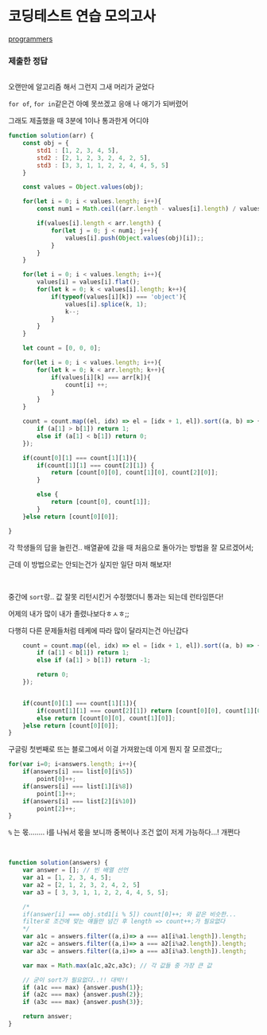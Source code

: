 # 코딩테스트 연습 모의고사

[programmers](https://programmers.co.kr/learn/courses/30/lessons/42840)

### 제출한 정답
```js
```

오랜만에 알고리즘 해서 그런지 그새 머리가 굳었다

`for of`, `for in`같은건 아예 못쓰겠고 응애 나 애기가 되버렸어

그래도 제출했을 때 3분에 1이나 통과한게 어디야
```js
function solution(arr) {
    const obj = {
        std1 : [1, 2, 3, 4, 5],
        std2 : [2, 1, 2, 3, 2, 4, 2, 5],
        std3 : [3, 3, 1, 1, 2, 2, 4, 4, 5, 5]
    }

    const values = Object.values(obj);

    for(let i = 0; i < values.length; i++){
        const num1 = Math.ceil((arr.length - values[i].length) / values[i].length);

        if(values[i].length < arr.length) {
            for(let j = 0; j < num1; j++){
                values[i].push(Object.values(obj)[i]);;
            }
        }
    }

    for(let i = 0; i < values.length; i++){
        values[i] = values[i].flat();
        for(let k = 0; k < values[i].length; k++){
            if(typeof(values[i][k]) === 'object'){
                values[i].splice(k, 1);
                k--;     
            }
        }
    }

    let count = [0, 0, 0];

    for(let i = 0; i < values.length; i++){
        for(let k = 0; k < arr.length; k++){
            if(values[i][k] === arr[k]){
                count[i] ++;
            }
        }
    }

    count = count.map((el, idx) => el = [idx + 1, el]).sort((a, b) => {
        if (a[1] > b[1]) return 1;
        else if (a[1] < b[1]) return 0;
    });

    if(count[0][1] === count[1][1]){
        if(count[1][1] === count[2][1]) {
            return [count[0][0], count[1][0], count[2][0]];
        }

        else {
            return [count[0], count[1]];
        }
    }else return [count[0][0]];

}
```

각 학생들의 답을 늘린건.. 배열끝에 갔을 때 처음으로 돌아가는 방법을 잘 모르겠어서;

근데 이 방법으로는 안되는건가 싶지만 일단 마저 해보자!

<br>

중간에 `sort`랑.. 값 잘못 리턴시킨거 수정했더니 통과는 되는데 런타임뜬다!

어제의 내가 많이 내가 졸렸나보다ㅎㅅㅎ;;

다행히 다른 문제들처럼 테케에 따라 많이 달라지는건 아닌갑다
```js
    count = count.map((el, idx) => el = [idx + 1, el]).sort((a, b) => {
        if (a[1] < b[1]) return 1;
        else if (a[1] > b[1]) return -1;

        return 0;
    });


    if(count[0][1] === count[1][1]){
        if(count[1][1] === count[2][1]) return [count[0][0], count[1][0], count[2][0]];
        else return [count[0][0], count[1][0]];
    }else return [count[0][0]];
}
```

구글링 첫번째로 뜨는 블로그에서 이걸 가져왔는데 이게 뭔지 잘 모르겠다;;
```js
for(var i=0; i<answers.length; i++){
    if(answers[i] === list[0][i%5])
        point[0]++;
    if(answers[i] === list[1][i%8])
        point[1]++;
    if(answers[i] === list[2][i%10])
        point[2]++;
}
```
`%` 는 몫........ i를 나눠서 몫을 보니까 중복이나 조건 없이 저게 가능하다...! 개쩐다

<br>

```js
function solution(answers) {
    var answer = []; // 빈 배열 선언
    var a1 = [1, 2, 3, 4, 5];
    var a2 = [2, 1, 2, 3, 2, 4, 2, 5]
    var a3 = [ 3, 3, 1, 1, 2, 2, 4, 4, 5, 5];

    /* 
    if(answer[i] === obj.std1[i % 5]) count[0]++; 와 같은 비슷한...
    filter로 조건에 맞는 얘들만 넘긴 후 length => count++;가 필요없다
    */
    var a1c = answers.filter((a,i)=> a === a1[i%a1.length]).length;
    var a2c = answers.filter((a,i)=> a === a2[i%a2.length]).length;
    var a3c = answers.filter((a,i)=> a === a3[i%a3.length]).length;

    var max = Math.max(a1c,a2c,a3c); // 각 값들 중 가장 큰 값

    // 굳이 sort가 필요없다..!! 대박!!
    if (a1c === max) {answer.push(1)};
    if (a2c === max) {answer.push(2)};
    if (a3c === max) {answer.push(3)};

    return answer;
}
```